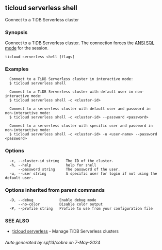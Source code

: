 ## ticloud serverless shell

Connect to a TiDB Serverless cluster

### Synopsis

Connect to a TiDB Serverless cluster.
The connection forces the [ANSI SQL mode](https://dev.mysql.com/doc/refman/8.0/en/sql-mode.html#sqlmode_ansi) for the session.

```
ticloud serverless shell [flags]
```

### Examples

```
  Connect to a TiDB Serverless cluster in interactive mode:
  $ ticloud serverless shell

  Connect to a TiDB Serverless cluster with default user in non-interactive mode:
  $ ticloud serverless shell -c <cluster-id>

  Connect to a serverless cluster with default user and password in non-interactive mode:
  $ ticloud serverless shell -c <cluster-id> --password <password>

  Connect to a serverless cluster with specific user and password in non-interactive mode:
  $ ticloud serverless shell -c <cluster-id> -u <user-name> --password <password>
```

### Options

```
  -c, --cluster-id string   The ID of the cluster.
  -h, --help                help for shell
      --password string     The password of the user.
  -u, --user string         A specific user for login if not using the default user.
```

### Options inherited from parent commands

```
  -D, --debug            Enable debug mode
      --no-color         Disable color output
  -P, --profile string   Profile to use from your configuration file
```

### SEE ALSO

* [ticloud serverless](ticloud_serverless.md)	 - Manage TiDB Serverless clusters

###### Auto generated by spf13/cobra on 7-May-2024
